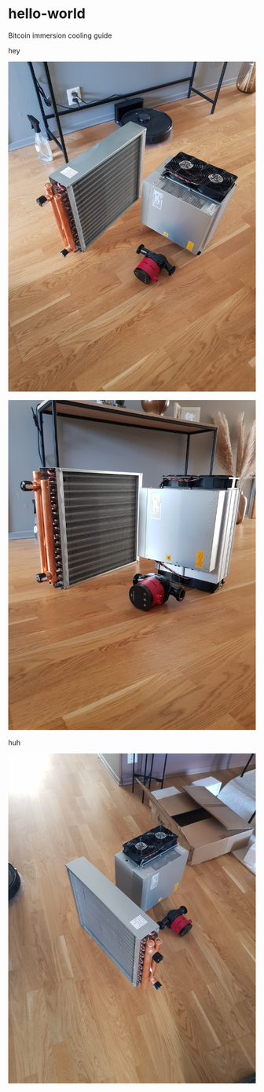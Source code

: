 # hello-world
Bitcoin immersion cooling guide


hey

![whatisthis](imgs/20210914_142602.jpg)



![whatisthis](imgs/20210914_142608.jpg)





huh



![](imgs/20210914_142620.jpg)



